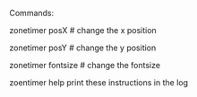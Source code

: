 Commands:

zonetimer posX # 
    change the x position
  
zonetimer posY #
    change the y position
    
zonetimer fontsize #
    change the fontsize
    
zoentimer help
    print these instructions in the log

